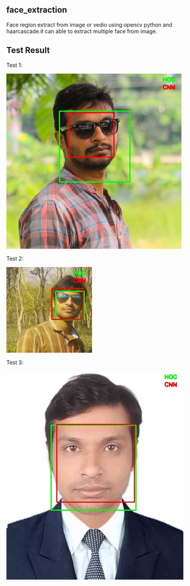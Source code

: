 ## face_extraction
Face region extract from image or vedio using opencv python and haarcascade.it can able to extract multiple face from image.

## Test Result
Test 1:

![face](facedetection/logs/3.jpg)

Test 2:

![face](facedetection/logs/2.jpg)

Test 3:

![face](facedetection/logs/1.jpg)



